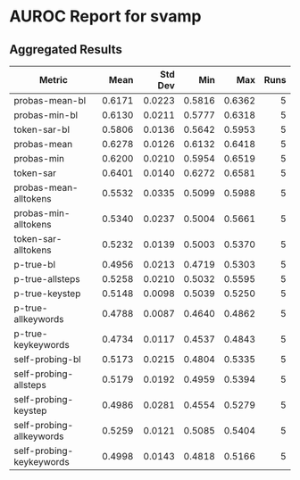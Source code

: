 # AUROC Report for svamp

## Aggregated Results

| Metric | Mean | Std Dev | Min | Max | Runs |
|--------|-----:|--------:|----:|----:|-----:|
| probas-mean-bl | 0.6171 | 0.0223 | 0.5816 | 0.6362 | 5 |
| probas-min-bl | 0.6130 | 0.0211 | 0.5777 | 0.6318 | 5 |
| token-sar-bl | 0.5806 | 0.0136 | 0.5642 | 0.5953 | 5 |
| probas-mean | 0.6278 | 0.0126 | 0.6132 | 0.6418 | 5 |
| probas-min | 0.6200 | 0.0210 | 0.5954 | 0.6519 | 5 |
| token-sar | 0.6401 | 0.0140 | 0.6272 | 0.6581 | 5 |
| probas-mean-alltokens | 0.5532 | 0.0335 | 0.5099 | 0.5988 | 5 |
| probas-min-alltokens | 0.5340 | 0.0237 | 0.5004 | 0.5661 | 5 |
| token-sar-alltokens | 0.5232 | 0.0139 | 0.5003 | 0.5370 | 5 |
| p-true-bl | 0.4956 | 0.0213 | 0.4719 | 0.5303 | 5 |
| p-true-allsteps | 0.5258 | 0.0210 | 0.5032 | 0.5595 | 5 |
| p-true-keystep | 0.5148 | 0.0098 | 0.5039 | 0.5250 | 5 |
| p-true-allkeywords | 0.4788 | 0.0087 | 0.4640 | 0.4862 | 5 |
| p-true-keykeywords | 0.4734 | 0.0117 | 0.4537 | 0.4843 | 5 |
| self-probing-bl | 0.5173 | 0.0215 | 0.4804 | 0.5335 | 5 |
| self-probing-allsteps | 0.5179 | 0.0192 | 0.4959 | 0.5394 | 5 |
| self-probing-keystep | 0.4986 | 0.0281 | 0.4554 | 0.5279 | 5 |
| self-probing-allkeywords | 0.5259 | 0.0121 | 0.5085 | 0.5404 | 5 |
| self-probing-keykeywords | 0.4998 | 0.0143 | 0.4818 | 0.5166 | 5 |
